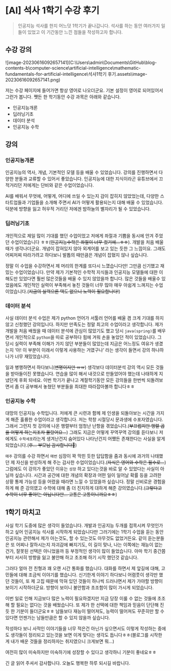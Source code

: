 # [AI] 석사 1학기 수강 후기

> 인공지능 석사를 한지 어느덧 1학기가 끝나갑니다. 석사를 하는 동안 여러가지 일들이 있었고 이 기간동안 느낀 점들을 작성하고자 합니다. 



## 수강 강의

![image-20230616092657141](C:\Users\admin\Documents\GitHub\blog-contents-b\computer-science\artificial-intelligence\mathematic-fundamentals-for-artificial-intelligence\석사1학기 후기.assets\image-20230616092657141.png)

저는 수강 페이지에 들어가면 항상 영어로 나오더군요. 기본 설정이 영어로 되어있어서 그런가 봅니다. 쨋든 한 학기동안 수강 과목은 아래와 같습니다.

- 인공지능개론
- 딥러닝기초
- 데이터 분석
- 인공지능 수학

## 강의

### 인공지능개론

인공지능의 역사, 개념, 기본적인 모델 등을 배울 수 있었습니다. 강의를 진행하면서 다양한 분들과 교류할 수 있어서 좋았습니다. 인공지능에 대한 지식이라곤 유튜브에서 끄적거리던 저에게는 단비와 같은 수업이었습니다. 

AI를 배워서 무엇에, 어떻게, 어디에 쓰일 수 있는지 감이 잡히지 않았었는데, 다양한 스타트업들과 기업들을 소개해 주면서 AI가 어떻게 활용되는지 대해  배울 수 있었습니다. 덕분에 방향을 잃고 허우적 거리던 저에겐 밤하늘의 별자리가 될 수 있었습니다.

### 딥러닝기초

개인적으로 제일 많이 기대를 했던 수업이었고 저에게 좌절과 기쁨을 동시에 안겨 주었던 수업이었습니다 ㅎㅎ(~~인공지능수학은 좌절이 너무 컸기에...ㅎㅎ~~). 개발을 처음 배울때가 생각나더군요. 개념이 잡혀있지 않아 외계어를 보고 있는 듯한 그 느낌이요. 그래도 어찌저찌 따라가려고 하다보니 발톱의 때만큼은 개념이 잡혔지 않나 싶습니다. 

정말 이 수업을 수강하면서 제 머리의 한계를 또다시 느꼈습니다만! 그만큼 신기했고 재밌는 수업이었습니다. 만약 제가 기본적인 수학적 지식들과 인공지능 모델들에 대한 이해도만 있었다면 훨씬 많은것들을 배울 수 있지 않았을까 합니다. 많은 것들을 배울수 있었음에도 개인적인 실력이 부족해서 놓친 것들이 너무 많아 매우 아쉽게 느껴지는 수업이었습니다.(~~지금의 실력으론 택도 없으니 노력이 필요합니다!~~)

### 데이터 분석

사실 데이터 분석 수업은 제가 python 언어가 서툴러 언어를 배울 겸 크게 기대를 하지 않고 신청했던 강의입니다. 하지만 만족도는 정말 최고의 수업이라고 생각합니다. 제가 개발을 처음 배웠을 때 데이터 분석에 관심이 많았기도 했고 당시 `java(spring)`를 배우면서 개인적으로 `python`을 따로 공부하다 힘에 겨워 손을 놓았던 적이 있었습니다.  그 당시 실력이 부족해 이해가 가지 않던 부분들이 많았는데 지금은 어느정도 여유가 생겼는지  ‘아! 이 부분이 이래서 이렇게 사용하는 거였구나’  라는 생각이 들면서 강의 하나하나가 너무 재밌었습니다.

일과 병행하면서 하다보니(~~변명이지만 ㅠㅠ~~) 생각보다 데이터분석 강의 역시 모든 것들을 받아들이진 못했습니다. 연습을 많이 해서 내것으로 만들었어야 했는데 나태하게 지냈던게 후회 되네요. 이번 학기가 끝나고 계절학기동안 모든 강의들을 한번씩 되돌려보면서 좀 더 공부해서 놓쳤던 부분들을 최대한 따라잡아볼까 합니다ㅎㅎ

### 인공지능 수학

대망의 인공지능 수학입니다. 저에게 큰 시련과 함께 제 인생을 되돌아보는 시간을 가지게 해준 훌륭한 수업이라고 생각합니다. 저는 학창 시절당시 문과생에 수포자였습니다. 그래서 그런지 첫 강의에 나온 행렬부터 엄청난 난항을 겪었습니다.(~~부끄럽지만 행렬 곱을 어떻게 하는지조차 몰랐어요...~~) 그래도 지금은 어떻게 꾸역꾸역 강의를 듣다보니 저에게도 `수학세포`라는게 생겨난건지 숨어있다 나타난건지 어쨌든 존재한다는 사실을 알게 되었습니다.(~~후... 부모님 감사합니다🙏~~)  

`매주` 강의를 수강 하면서 `매번` 심장이 꽉 막힌 듯한 답답함을 줌과 동시에 과거의 나태했던 제 자신을 반성하게 해 주는 감사한 수업이었습니다.(~~자식은 영어와 수학은 필수로...~~) 그럼에도 이 강의가 좋았던 이유는 `성장` 하고 있다는것을 바로 알 수 있었다는 사실이 아닐까 싶습니다. 시간과 공간에 대한 개념의 확장과 어떤 일이 일어날 확률 등을 고려한 상황 통제 가능성 등을 어렸을 때라면 느낄 수 있었을까 싶습니다. 정말 신비로운 경험을 하게 해 준 강의였고 수학에 대해 좀 더 진지하게 대하게 해준 강의였습니다.(~~그렇다고 수학이 너무 좋아!는 아닙니다만... 고통은 고통이니까요ㅎㅎ~~)

## 1학기 마치고

사실 학기 도중에 많은 생각이 들었습니다. 개발과 인공지능 두개를 접목시켜 무엇인가 하고 싶어 인공지능 석사를 시작하게 되었습니다만 그러기에는 1학기 수업을 듣는 동안 인공지능 관련해서 제가 아는것도, 할 수 있는것도 아무것도 없었거든요. 같이 듣는분들은 또 어찌나 잘하시는지 자괴감에 빠지기도, 이 길이 맞나, 나는 이쪽에는 재능이 없는건가, 잘못된 선택은 아니었을까 등 부정적인 생각이 많이 들었습니다. 아마 학기 중간쯤 부터 서서히 방향을 잃고 불안해 하고 초조해 하기 시작 했던것 같습니다. 

그러다 얼마 전 친형과 꽤 오랜 시간 통화를 했습니다. 대화를 하면서 제 앞길에 대해, 고민들에 대해 조금씩 이야기를 했습니다. 신기한게 이야기 하다보니 어렴풋이 생각만 했던 것들이, 또 제 고집 때문에 막혀 있던 것들이 하나씩 드러나면서 제가 가야할 방향이 보이기 시작하더군요. 방향이 보이니 불안함과 초조함이 많이 가시게 되었습니다.

이번 일로 인해 지금보다 많은 노력이 필요하겠지만 지금 당장 이룰 수 없는 것들에 초조해 할 필요는 없다는 것을 배웠습니다. 또 제가 한 선택에 대한 책임과 믿음이 단단해 진 듯 한 기분이 들더군요ㅎㅎ 남들보다 재능이 떨어져도, 능력이 떨어져도 꾸준히만 할 수 있다면 언젠가는 남들만큼은 할 수 있지 않을까 싶습니다. 

작성하다 보니 사적인 이야기들을 너무 적은건 아닌가 싶으면서도 이렇게 작성하는 중에도 생각들이 정리되고 있는것을 보면 이게 맞다는 생각도 듭니다ㅎㅎ(블로그를 시작한게 내가 배운 것들을 정리하자는 취지였으니 크게보면 뭐...)

여전히 많이 미숙하지만 미숙하기에 성장할 수 있다고 생각하니 기분이 좋네요ㅎㅎ 



긴 글 읽어 주셔서 감사합니다. 오늘도 행복한 하루 되시길 바랍니다.